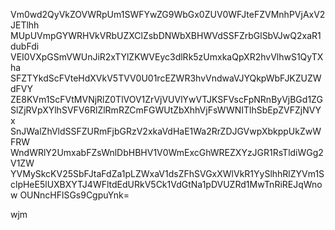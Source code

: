 Vm0wd2QyVkZOVWRpUm1SWFYwZG9WbGx0ZUV0WFJteFZVMnhPVjAxV2JETlhh
MUpUVmpGYWRHVkVRbUZXClZsbDNWbXBHWVdSSFZrbGlSbVJwQ2xaR1dubFdi
VEI0VXpGSmVWUnJiR2xTYlZKWVEyc3dlRk5zUmxkaQpXR2hvVlhwS1QyTXha
SFZTYkdScFVteHdXVkV5TVV0U01rcEZWR3hvVndwaVJYQkpWbFJKZUZWdFVY
ZE8KVm1ScFVtMVNjRlZ0TlVOV1ZrVjVUVlYwVTJKSFVscFpNRnByVjBGd1ZG
SlZjRVpXYlhSVFV6RlZlRmRZCmFGWUtZbXhhVjFsWWNITlhSbEpZVFZjNVYx
SnJWalZhVldSSFZURmFjbGRzV2xkaVdHaE1Wa2RrZDJGVwpXbkppUkZwWFRW
WndWRlY2UmxabFZsWnlDbHBHV1V0WmExcGhWREZXYzJGR1RsTldiWGg2V1ZW
YVMySkcKV25SbFJtaFdZa1pLZWxaV1dsZFhSVGxXWlVkR1YySlhhRlZYVm1S
clpHeE5lUXBXYTJ4WFltdEdURkV5Ck1VdGtNa1pDVUZRd1MwTnRiREJqWnow
OUNncHFlSGs9CgpuYnk=

wjm